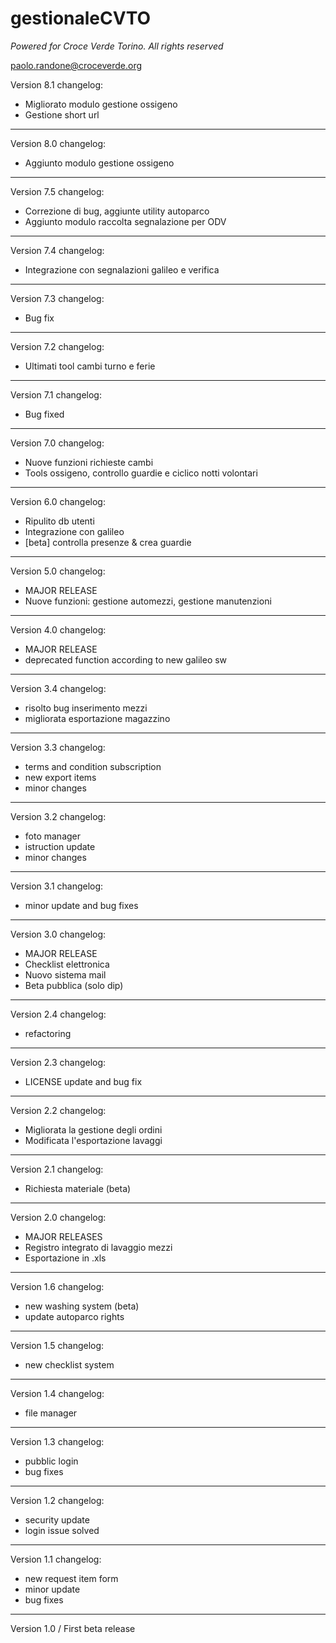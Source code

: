 # gestionaleCVTO
*Powered for Croce Verde Torino. All rights reserved*

paolo.randone@croceverde.org

Version 8.1 changelog:

- Migliorato modulo gestione ossigeno
- Gestione short url
---
Version 8.0 changelog:
- Aggiunto modulo gestione ossigeno
---
Version 7.5 changelog:

- Correzione di bug, aggiunte utility autoparco
- Aggiunto modulo raccolta segnalazione per ODV
---
Version 7.4 changelog:

- Integrazione con segnalazioni galileo e verifica
---
Version 7.3 changelog:

- Bug fix
---
Version 7.2 changelog:

- Ultimati tool cambi turno e ferie
---
Version 7.1 changelog:

- Bug fixed
---
Version 7.0 changelog:

- Nuove funzioni richieste cambi
- Tools ossigeno, controllo guardie e ciclico notti volontari
---
Version 6.0 changelog:

- Ripulito db utenti
- Integrazione con galileo
- [beta] controlla presenze & crea guardie
---
Version 5.0 changelog:

- MAJOR RELEASE
- Nuove funzioni: gestione automezzi, gestione manutenzioni
---
Version 4.0 changelog:

- MAJOR RELEASE
- deprecated function according to new galileo sw
---
Version 3.4 changelog:

- risolto bug inserimento mezzi
- migliorata esportazione magazzino
---
Version 3.3 changelog:

- terms and condition subscription
- new export items
- minor changes
---
Version 3.2 changelog:

- foto manager
- istruction update
- minor changes
---
Version 3.1 changelog:

- minor update and bug fixes
---
Version 3.0 changelog:

- MAJOR RELEASE
- Checklist elettronica
- Nuovo sistema mail
- Beta pubblica (solo dip)
---
Version 2.4 changelog:

- refactoring
---
Version 2.3 changelog:

- LICENSE update and bug fix
---
Version 2.2 changelog:

- Migliorata la gestione degli ordini
- Modificata l'esportazione lavaggi
---
Version 2.1 changelog:

- Richiesta materiale (beta)
---
Version 2.0 changelog:

- MAJOR RELEASES
- Registro integrato di lavaggio mezzi
- Esportazione in .xls
---
Version 1.6 changelog:

- new washing system (beta)
- update autoparco rights
---
Version 1.5 changelog:

- new checklist system
---
Version 1.4 changelog:

- file manager
---
Version 1.3 changelog:

- pubblic login
- bug fixes
---
Version 1.2 changelog:

- security update
- login issue solved
---
Version 1.1 changelog:

- new request item form
- minor update
- bug fixes
---
Version 1.0 / First beta release
